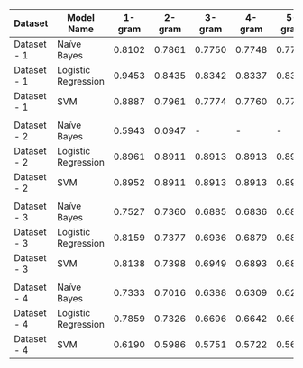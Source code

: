 | Dataset     | Model Name          | 1-gram | 2-gram | 3-gram | 4-gram | 5-gram | 6-gram |
| ----------- | ------------------- | ------ | ------ | ------ | ------ | ------ | ------ |
| Dataset - 1 | Naïve Bayes         | 0.8102 | 0.7861 | 0.7750 | 0.7748 | 0.7743 | 0.7743 |
| Dataset - 1 | Logistic Regression | 0.9453 | 0.8435 | 0.8342 | 0.8337 | 0.8327 | -      |
| Dataset - 1 | SVM                 | 0.8887 | 0.7961 | 0.7774 | 0.7760 | 0.7752 | -      |
|             |                     |        |        |        |        |        |        |
| Dataset - 2 | Naïve Bayes         | 0.5943 | 0.0947 | -      | -      | -      | -      |
| Dataset - 2 | Logistic Regression | 0.8961 | 0.8911 | 0.8913 | 0.8913 | 0.8913 | -      |
| Dataset - 2 | SVM                 | 0.8952 | 0.8911 | 0.8913 | 0.8913 | 0.8913 | -      |
|             |                     |        |        |        |        |        |        |
| Dataset - 3 | Naïve Bayes         | 0.7527 | 0.7360 | 0.6885 | 0.6836 | 0.6836 | 0.6836 |
| Dataset - 3 | Logistic Regression | 0.8159 | 0.7377 | 0.6936 | 0.6879 | 0.6867 | -      |
| Dataset - 3 | SVM                 | 0.8138 | 0.7398 | 0.6949 | 0.6893 | 0.6873 | -      |
|             |                     |        |        |        |        |        |        |
| Dataset - 4 | Naïve Bayes         | 0.7333 | 0.7016 | 0.6388 | 0.6309 | 0.6270 | 0.6259 |
| Dataset - 4 | Logistic Regression | 0.7859 | 0.7326 | 0.6696 | 0.6642 | 0.6608 | -      |
| Dataset - 4 | SVM                 | 0.6190 | 0.5986 | 0.5751 | 0.5722 | 0.5620 | -      |




